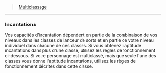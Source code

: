 ﻿---
!Generic
Id: multiclassing_hd.md#incantations
ParentLink: multiclassing_hd.md#multiclassage
Name: Incantations
ParentName: Multiclassage
NameLevel: 3
Attributes: {}
---
> [Multiclassage](hd_multiclassing.md)

---

### Incantations

Vos capacités d'incantation dépendent en partie de la combinaison de vos niveaux dans les classes de lanceur de sorts et en partie de votre niveau individuel dans chacune de ces classes. Si vous obtenez l'aptitude incantations dans plus d'une classe, utilisez les règles de fonctionnement ci-dessous. Si votre personnage est multiclassé, mais que seule l'une des classes vous donne l'aptitude incantations, utilisez les règles de fonctionnement décrites dans cette classe.

